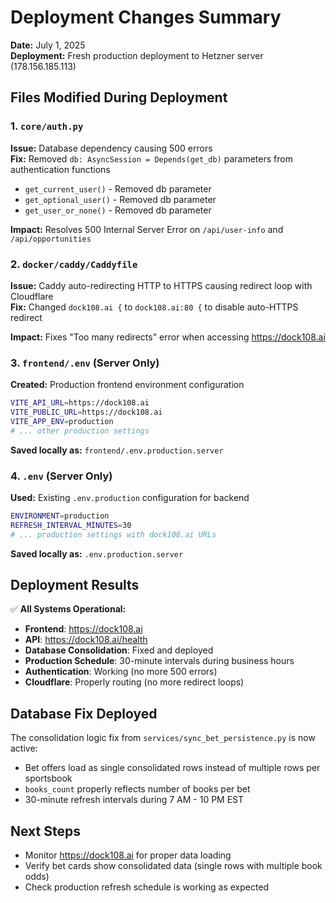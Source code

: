 # Deployment Changes Summary
**Date:** July 1, 2025  
**Deployment:** Fresh production deployment to Hetzner server (178.156.185.113)

## Files Modified During Deployment

### 1. `core/auth.py` 
**Issue:** Database dependency causing 500 errors  
**Fix:** Removed `db: AsyncSession = Depends(get_db)` parameters from authentication functions
- `get_current_user()` - Removed db parameter  
- `get_optional_user()` - Removed db parameter
- `get_user_or_none()` - Removed db parameter

**Impact:** Resolves 500 Internal Server Error on `/api/user-info` and `/api/opportunities`

### 2. `docker/caddy/Caddyfile`
**Issue:** Caddy auto-redirecting HTTP to HTTPS causing redirect loop with Cloudflare  
**Fix:** Changed `dock108.ai {` to `dock108.ai:80 {` to disable auto-HTTPS redirect

**Impact:** Fixes "Too many redirects" error when accessing https://dock108.ai

### 3. `frontend/.env` (Server Only)
**Created:** Production frontend environment configuration
```bash
VITE_API_URL=https://dock108.ai
VITE_PUBLIC_URL=https://dock108.ai
VITE_APP_ENV=production
# ... other production settings
```
**Saved locally as:** `frontend/.env.production.server`

### 4. `.env` (Server Only) 
**Used:** Existing `.env.production` configuration for backend
```bash
ENVIRONMENT=production
REFRESH_INTERVAL_MINUTES=30
# ... production settings with dock108.ai URLs
```
**Saved locally as:** `.env.production.server`

## Deployment Results

✅ **All Systems Operational:**
- **Frontend**: https://dock108.ai
- **API**: https://dock108.ai/health  
- **Database Consolidation**: Fixed and deployed
- **Production Schedule**: 30-minute intervals during business hours
- **Authentication**: Working (no more 500 errors)
- **Cloudflare**: Properly routing (no more redirect loops)

## Database Fix Deployed
The consolidation logic fix from `services/sync_bet_persistence.py` is now active:
- Bet offers load as single consolidated rows instead of multiple rows per sportsbook
- `books_count` properly reflects number of books per bet
- 30-minute refresh intervals during 7 AM - 10 PM EST

## Next Steps
- Monitor https://dock108.ai for proper data loading
- Verify bet cards show consolidated data (single rows with multiple book odds)
- Check production refresh schedule is working as expected